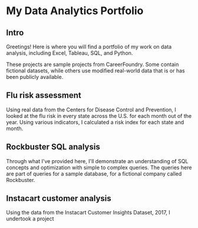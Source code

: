 # My Data Analytics Portfolio

## Intro

Greetings! Here is where you will find a portfolio of my work on data analysis, including Excel, Tableau, SQL, and Python.

These projects are sample projects from CareerFoundry. Some contain fictional datasets, while others use modified real-world data that is or has been publicly available.

## Flu risk assessment

Using real data from the Centers for Disease Control and Prevention, I looked at the flu risk in every state across the U.S. for each month out of the year. Using various indicators, I calculated a risk index for each state and month.

## Rockbuster SQL analysis

Through what I've provided here, I'll demonstrate an understanding of SQL concepts and optimization with simple to complex queries.
The queries here are part of queries for a sample database, for a fictional company called Rockbuster.
 
## Instacart customer analysis

Using the data from the Instacart Customer Insights Dataset, 2017, I undertook a project
